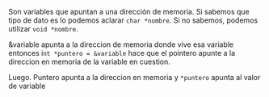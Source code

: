 Son variables que apuntan a una dirección de memoria. 
Si sabemos que tipo de dato es lo podemos aclarar `char *nombre`. Si no sabemos, podemos utilizar `void *nombre`.

&variable apunta a la direccion de memoria donde vive esa variable
entonces 
i`nt *puntero = &variable` hace que el pointero apunte a la direccion en memoria de la variable en cuestion.

Luego. Puntero apunta a la direccion en memoria y `*puntero` apunta al valor de variable

